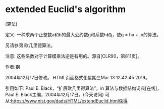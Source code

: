# extended Euclid's algorithm


(算法)



定义:
一种求两个正整数a和b的最大公约数g和系数h和j，使g = ha + jb的算法。



另请参阅
欧几里德算法。



注意:
这些系数对于计算模乘法逆是有用的。源自[CLR90，第811页]。


作者:钢







2004年12月17日修改。
HTML页面格式化星期三Mar 13 12:42:45 2019。



引用如下:
Paul E. Black，“扩展欧几里得算法”，in
算法与数据结构词典[在线]，Paul E. Black主编，2004年12月17日。(今天访问)
可从:https://www.nist.gov/dads/HTML/extendEuclid.html获得